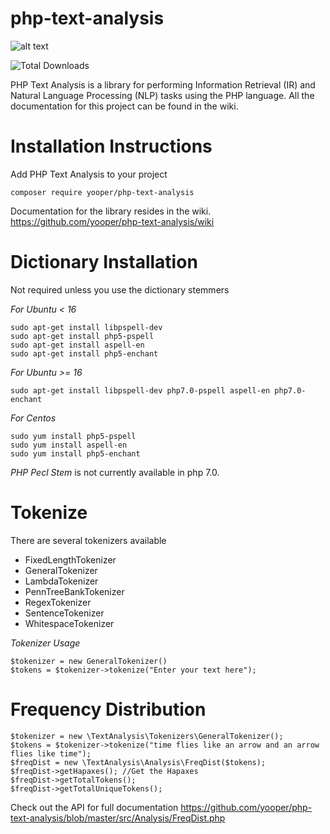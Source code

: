 php-text-analysis
=============
![alt text](https://travis-ci.org/yooper/php-text-analysis.svg?branch=master "Build status")

![Total Downloads](https://img.shields.io/packagist/dt/php-text-analysis/php-text-analysis.svg)

PHP Text Analysis is a library for performing Information Retrieval (IR) and Natural Language Processing (NLP) tasks using the PHP language. All the documentation for this project can be found in the wiki. 

Installation Instructions
=============

Add PHP Text Analysis to your project
```
composer require yooper/php-text-analysis
```
Documentation for the library resides in the wiki. 
https://github.com/yooper/php-text-analysis/wiki




Dictionary Installation
=============

Not required unless you use the dictionary stemmers

*For Ubuntu < 16*
```
sudo apt-get install libpspell-dev 
sudo apt-get install php5-pspell
sudo apt-get install aspell-en
sudo apt-get install php5-enchant
```
*For Ubuntu >= 16*
```
sudo apt-get install libpspell-dev php7.0-pspell aspell-en php7.0-enchant
```


*For Centos* 
```
sudo yum install php5-pspell
sudo yum install aspell-en
sudo yum install php5-enchant
```

*PHP Pecl Stem* is not currently available in php 7.0. 


Tokenize
=============

There are several tokenizers available 

 * FixedLengthTokenizer
 * GeneralTokenizer
 * LambdaTokenizer
 * PennTreeBankTokenizer
 * RegexTokenizer
 * SentenceTokenizer 
 * WhitespaceTokenizer

*Tokenizer Usage*
```
$tokenizer = new GeneralTokenizer()
$tokens = $tokenizer->tokenize("Enter your text here");
```

Frequency Distribution
=============
```
$tokenizer = new \TextAnalysis\Tokenizers\GeneralTokenizer();
$tokens = $tokenizer->tokenize("time flies like an arrow and an arrow flies like time");
$freqDist = new \TextAnalysis\Analysis\FreqDist($tokens);
$freqDist->getHapaxes(); //Get the Hapaxes
$freqDist->getTotalTokens();
$freqDist->getTotalUniqueTokens();
```
Check out the API for full documentation
https://github.com/yooper/php-text-analysis/blob/master/src/Analysis/FreqDist.php

 
